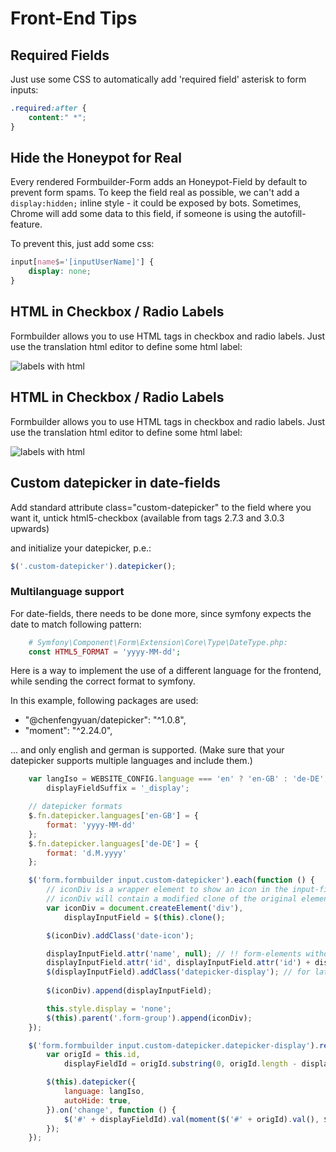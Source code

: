 # Front-End Tips

## Required Fields
Just use some CSS to automatically add 'required field' asterisk to form inputs:

```css
.required:after { 
    content:" *"; 
}
```

## Hide the Honeypot for Real
Every rendered Formbuilder-Form adds an Honeypot-Field by default to prevent form spams.
To keep the field real as possible, we can't add a `display:hidden;` inline style - it could be exposed by bots.
Sometimes, Chrome will add some data to this field, if someone is using the autofill-feature.

To prevent this, just add some css:

```css
input[name$='[inputUserName]'] {
    display: none;
}

```

## HTML in Checkbox / Radio Labels
Formbuilder allows you to use HTML tags in checkbox and radio labels.
Just use the translation html editor to define some html label:

![labels with html](https://user-images.githubusercontent.com/700119/54492883-97453680-48ca-11e9-9abe-d43d1d89a505.png)

## HTML in Checkbox / Radio Labels
Formbuilder allows you to use HTML tags in checkbox and radio labels.
Just use the translation html editor to define some html label:

![labels with html](https://user-images.githubusercontent.com/700119/54492883-97453680-48ca-11e9-9abe-d43d1d89a505.png)

## Custom datepicker in date-fields
Add standard attribute class="custom-datepicker" to the field where you want it, untick html5-checkbox (available from tags 2.7.3 and 3.0.3 upwards)

and initialize your datepicker, p.e.: 
````javascript
$('.custom-datepicker').datepicker();
````

### Multilanguage support
For date-fields, there needs to be done more, since symfony expects the date to match following pattern:

```php
    # Symfony\Component\Form\Extension\Core\Type\DateType.php:
    const HTML5_FORMAT = 'yyyy-MM-dd';
```

Here is a way to implement the use of a different language for the frontend, while sending the correct format to symfony.

In this example, following packages are used: 
- "@chenfengyuan/datepicker": "^1.0.8",
- "moment": "^2.24.0",
        
... and only english and german is supported. (Make sure that your datepicker supports multiple languages and include them.)


```javascript
    var langIso = WEBSITE_CONFIG.language === 'en' ? 'en-GB' : 'de-DE',
        displayFieldSuffix = '_display';

    // datepicker formats
    $.fn.datepicker.languages['en-GB'] = {
        format: 'yyyy-MM-dd'
    };
    $.fn.datepicker.languages['de-DE'] = {
        format: 'd.M.yyyy'
    };

    $('form.formbuilder input.custom-datepicker').each(function () {
        // iconDiv is a wrapper element to show an icon in the input-field via css (since inputfields do not support ::after/::before);
        // iconDiv will contain a modified clone of the original element, because we need different date-formats for frontend and form-submission
        var iconDiv = document.createElement('div'),
            displayInputField = $(this).clone();

        $(iconDiv).addClass('date-icon');

        displayInputField.attr('name', null); // !! form-elements without name are not submitted
        displayInputField.attr('id', displayInputField.attr('id') + displayFieldSuffix);
        $(displayInputField).addClass('datepicker-display'); // for later selector
        
        $(iconDiv).append(displayInputField);

        this.style.display = 'none';
        $(this).parent('.form-group').append(iconDiv);
    });

    $('form.formbuilder input.custom-datepicker.datepicker-display').removeAttr('data-template').removeData('template').each(function () {
        var origId = this.id,
            displayFieldId = origId.substring(0, origId.length - displayFieldSuffix.length);

        $(this).datepicker({
            language: langIso,
            autoHide: true,
        }).on('change', function () {
            $('#' + displayFieldId).val(moment($('#' + origId).val(), $.fn.datepicker.languages[langIso].format.toUpperCase(), true).format('YYYY-MM-DD'));
        });
    });
```
